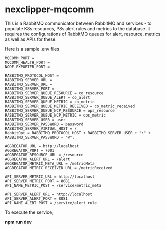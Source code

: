 
# nexclipper-mqcomm

This is a RabbitMQ communicator between RabbitMQ and services - to populate K8s resources, P8s alert rules and metrics to the database. it requires the configurations of RabbitMQ queues for alert, resource, metrics as well as APIs for these.

Here is a sample .env files 

```
MQCOMM_PORT =
MQCOMM_HEALTH_PORT =
NODE_EXPORTER_PORT =

RABBITMQ_PROTOCOL_HOST =
RABBITMQ_SERVER_URL =
RABBITMQ_SERVER_URL =
RABBITMQ_SERVER_PORT =
RABBITMQ_SERVER_QUEUE_RESOURCE = co_resource
RABBITMQ_SERVER_QUEUE_ALERT = co_alert
RABBITMQ_SERVER_QUEUE_METRIC = co_metric
RABBITMQ_SERVER_QUEUE_METRIC_RECEIVED = co_metric_received
RABBITMQ_SERVER_QUEUE_NCP_RESOURCE = ops_resource
RABBITMQ_SERVER_QUEUE_NCP_METRIC = ops_metric
RABBITMQ_SERVER_USER = user
RABBITMQ_SERVER_PASSWORD = password
RABBITMQ_SERVER_VIRTUAL_HOST = /
RabbitOpt = RABBITMQ_PROTOCOL_HOST + RABBITMQ_SERVER_USER + ":" + RABBITMQ_SERVER_PASSWORD + "@";

AGGREGATOR_URL = http://localhost
AGGREGATOR_PORT = 7001
AGGREGATOR_RESOURCE_URL = /resource
AGGREGATOR_ALERT_URL = /alert
AGGREGATOR_METRIC_META_URL = /metricMeta
AGGREGATOR_METRIC_RECEIVED_URL = /metricReceived

API_SERVER_METRIC_URL = http://localhost
API_SERVER_METRIC_PORT = 8081
API_NAME_METRIC_POST = /service/metric_meta

API_SERVER_ALERT_URL = http://localhost
API_SERVER_ALERT_PORT = 8081
API_NAME_ALERT_POST = /service/alert_rule
```

To execute the service, 

**npm run dev**



